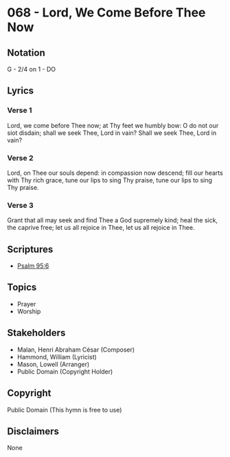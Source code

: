 # 068 - Lord, We Come Before Thee Now

## Notation

G - 2/4 on 1 - DO

## Lyrics

### Verse 1

Lord, we come before Thee now; at Thy feet we humbly bow: O do not our siot disdain; shall we seek Thee, Lord in vain? Shall we seek Thee, Lord in vain?

### Verse 2

Lord, on Thee our souls depend: in compassion now descend; fill our hearts with Thy rich grace, tune our lips to sing Thy praise, tune our lips to sing Thy praise.

### Verse 3

Grant that all may seek and find Thee a God supremely kind; heal the sick, the caprive free; let us all rejoice in Thee, let us all rejoice in Thee.


## Scriptures

- [Psalm 95:6](https://www.biblegateway.com/passage/?search=Psalm%2095%3A6)

## Topics

- Prayer
- Worship

## Stakeholders

- Malan, Henri Abraham César (Composer)
- Hammond, William (Lyricist)
- Mason, Lowell (Arranger)
- Public Domain (Copyright Holder)

## Copyright

Public Domain
(This hymn is free to use)

## Disclaimers

None

